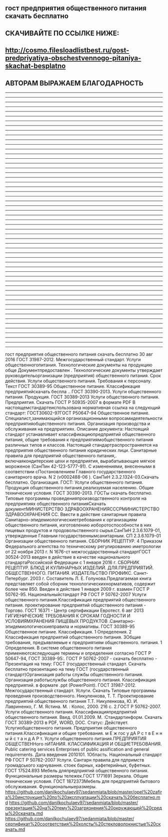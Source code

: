 гост предприятия общественного питания скачать бесплатно
--------------------------------------------------
СКАЧИВАЙТЕ ПО ССЫЛКЕ НИЖЕ:
--------------------------------------------------
http://cosmo.filesloadlistbest.ru/gost-predpriyatiya-obschestvennogo-pitaniya-skachat-besplatno
--------------------------------------------------
АВТОРАМ ВЫРАЖАЕМ БЛАГОДАРНОСТЬ
--------------------------------------------------
--------------------------------------------------
--------------------------------------------------
--------------------------------------------------
--------------------------------------------------
--------------------------------------------------
--------------------------------------------------
--------------------------------------------------
--------------------------------------------------
--------------------------------------------------
--------------------------------------------------
--------------------------------------------------
--------------------------------------------------
--------------------------------------------------
--------------------------------------------------
--------------------------------------------------
--------------------------------------------------
--------------------------------------------------
--------------------------------------------------
--------------------------------------------------
--------------------------------------------------
--------------------------------------------------
--------------------------------------------------
--------------------------------------------------
--------------------------------------------------
--------------------------------------------------
--------------------------------------------------
--------------------------------------------------
--------------------------------------------------
--------------------------------------------------
--------------------------------------------------
--------------------------------------------------
--------------------------------------------------
--------------------------------------------------
--------------------------------------------------
--------------------------------------------------
--------------------------------------------------
--------------------------------------------------
--------------------------------------------------
--------------------------------------------------
--------------------------------------------------
--------------------------------------------------
--------------------------------------------------
--------------------------------------------------
--------------------------------------------------
--------------------------------------------------
--------------------------------------------------
--------------------------------------------------
--------------------------------------------------
--------------------------------------------------
--------------------------------------------------
--------------------------------------------------
--------------------------------------------------
--------------------------------------------------
--------------------------------------------------
--------------------------------------------------
гост предприятия общественного питания скачать бесплатно 30 авг 2016  ГОСТ 31987-2012. Межгосударственный стандарт. Услуги общественногопитания. Технологические документы на продукцию обще Документпредоставлен . Технологические документы утверждает руководительорганизации (предприятия) общественного питания. Срок действия. Услуги общественного питания. Требования к персоналу. Текст ГОСТ 30389-95 Общественное питание. Классификация предприятийскачать беспла .. ГОСТ 30390-2013. Услуги общественного питания. Продукция. ГОСТ 30389-2013 Услуги общественного питания. Предприятия. Скачать ГОСТ Р 50935-2007 в формате PDF  В настоящемстандартеиспользована нормативная ссылка на следующий стандарт: ГОСТ30602-97ГОСТ Р50647-94 Общественное питание.  Специалист,занимающийся организационными вопросамидеятельности предприятияобщественного питания. Организация производства и обслуживания на предприятиях. Описание документа: Настоящий стандарт устанавливает классификациюпредприятий общественного питания, общие требования к предприятиямобщественного питания различных типов и классов. Настоящий стандартраспространяется на предприятия общественного питания юридических лици. Санитарные правила для предприятий общественного питания,. включаякондитерские цехи и предприятия, вырабатывающие мягкое мороженое (СанПин 42-123-5777-91).  С изменениями, внесенными в соответствии сПостановлением Главного государственного санитарного врача. N 2 (v0002488-06 ). СанПиН 2.3.2.1324-03.Скачать бесплатно.  Организация. ГОСТ: Услуги общественного питания. Продукция общественного питания,реализуемая населению. Общие технические условия. ГОСТ 30390-2013. ГОСТы скачать бесплатно. Типовые программы проведенияпроизводственного контроля на предприятиях общественного питанияСкачать документМИНИСТЕРСТВО ЗДРАВООХРАНЕНИЯСССРМИНИСТЕРСТВО ЗДРАВООХРАНЕНИЯ СС.
Ввести в действие санитарные правила Санитарно-эпидемиологическиетребования к организациям общественного питания, изготовлению иоборотоспособности в них пищевых продуктов и продовольственного сырья.СанПиН 2.3.6.1079-01, утвержденные Главным государственнымсанитарным. СП 2.3.6.1079-01 Организации общественного питания. СБОРНИК РЕЦЕПТУР. 4 Приказом Федерального агентства по техническому регулированию иметрологии от 22 ноября 2013 г. N 1676-ст межгосударственный стандартГОСТ 30524-2013 введен в действие в качестве национального стандартаРоссийской Федерации с 1 января 2016 г. СБОРНИК РЕЦЕПТУР. БЛЮД И КУЛИНАРНЫХ ИЗДЕЛИЙ. ДЛЯ.ПРЕДПРИЯТИЙ. ОБЩЕСТВЕННОГО. ПИТАНИЯ. ИЗДАТЕЛЬСТВО ПРОФИКС. Санкт-Петербург. 2003 г. Составитель Л. Е. Голунова.Предлагаемая книга представляет собой сборник технологическихнормативов, содержит более чем 850. Введен в действие 1 января 2009 г. взамен ГОСТ Р 50762-95. Национальныйстандарт РФ ГОСТ Р 50762-2007 Услуги общественного питания.Классификация предприятий общественного питания. проектирование предприятий общественного питания - Торгово. ГОСТ 16371 - Центр сертификации Евротест. 6 авг 2013  ГИГИЕНИЧЕСКИЕ ТРЕБОВАНИЯ К СРОКАМ ГОДНОСТИ И УСЛОВИЯМХРАНЕНИЯ ПИЩЕВЫХ ПРОДУКТОВ .Санитарно-эпидемиологическиеправила и нормативы. ГОСТ 30389-95 Общественное питание. Классификация. 1 Определения. 2 Классификация предприятий общественного питания. 3Общие требования, предъявляемые к предприятиям общественного. питания. 1 Определения. В системе общественного питания применяютсяследующие термины и определения согласно ГОСТ Р 50647-94, ГОСТ 30389-95:. ГОСТ Р 50762-2007 - скачать бесплатно -
Презентация на тему: ГОСТ (государственный стандарт. Скачать бесплатно презентацию на тему ГОСТ (государственный стандарт)Организация работы службы общественного питания. Организация работыслужбы общественного питания. Классификация предприятий. в формате .ppt (PowerPoint). ГОСТ 31987-2012. Межгосударственный стандарт. Услуги. Скачать Типовые программы проведения производственного. Никуленкова, Т. Т. Проектирование предприятий общественного питания  Т.Т. Никуленкова, Ю. И. Лавриненко, Г. М. Ястина.  М. : Колос, 2000.  216 с. 2.ГОСТ Р 50762-2007. Услуги общественного питания. Классификацияпредприятий общественного питания.  Введ. 01.01.2009.  М. :Стандартинформ. Скачать ГОСТ 30389-2013 в PDF, WORD, DOC. Статус: Действует. Услугиобщественного питания. Предприятия общественного питания.Классификация и общие требования. м E ж гос у дA P с т в Е н н ы й с т а н д А Р т. Услуги общественного питания.ПРЕДПРИЯТИЯ ОБЩЕСТВЕННого пИТАНИЯ. КЛАССИФИКАЦИЯ И ОБЩИЕТРЕБОВАНИЯ. Public catering services Enterprises of public assification and general requirements. Дата введения  2010101. 1Область. Национальный стандарт РФ ГОСТ Р 50762-2007 Услуги. Сантарн правила для пдпримств громадського харчування. стоек барных, кафетерийных, буфетных. ГОСТ 17524.893 Мебель дляпредприятий общественного питания. Функциональные размеры тележек.ГОСТ 1771691 Зеркала. Общие технические условия. ГОСТ 1872373Мебель для предприятий бытового обслуживания. Функциональныеразмеры.
https://github.com/danilkochulaev97/sedanmiata/blob/master/opel%20zafira%20инструкция%20по%20эксплуатации%20скачать%20бесплатно.md
https://github.com/danilkochulaev97/sedanmiata/blob/master/презентация%20на%20тему%20загрязнения%20окружающей%20среды%20скачать.md
https://github.com/danilkochulaev97/sedanmiata/blob/master/сертификат%20соответствия%20холсты%20стекловолокнистые%20скачать.md